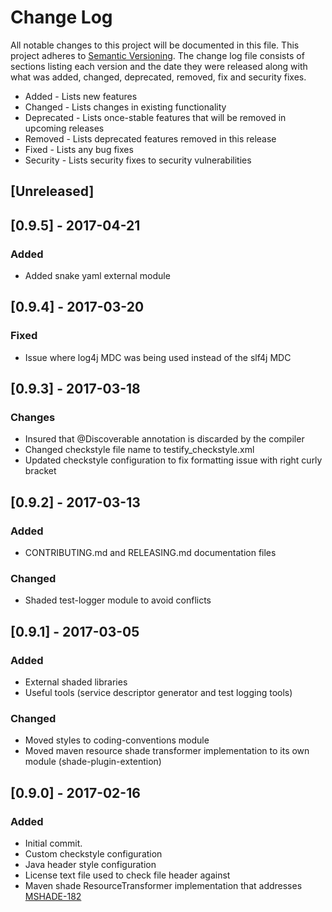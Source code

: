 # Change Log
All notable changes to this project will be documented in this file. This project
adheres to [Semantic Versioning](http://semver.org/). The change log file consists
of sections listing each version and the date they were released along with what
was added, changed, deprecated, removed, fix and security fixes.

- Added - Lists new features
- Changed - Lists changes in existing functionality
- Deprecated -  Lists once-stable features that will be removed in upcoming releases
- Removed - Lists deprecated features removed in this release
- Fixed - Lists any bug fixes
- Security - Lists security fixes to security vulnerabilities

## [Unreleased]

## [0.9.5] - 2017-04-21
### Added
- Added snake yaml external module

## [0.9.4] - 2017-03-20
### Fixed
- Issue where log4j MDC was being used instead of the slf4j MDC

## [0.9.3] - 2017-03-18
### Changes
- Insured that @Discoverable annotation is discarded by the compiler
- Changed checkstyle file name to testify_checkstyle.xml
- Updated checkstyle configuration to fix formatting issue with right curly bracket

## [0.9.2] - 2017-03-13
### Added
- CONTRIBUTING.md and RELEASING.md documentation files

### Changed
- Shaded test-logger module to avoid conflicts

## [0.9.1] - 2017-03-05
### Added
- External shaded libraries
- Useful tools (service descriptor generator and test logging tools)

### Changed
- Moved styles to coding-conventions module
- Moved maven resource shade transformer implementation to its own module (shade-plugin-extention)

## [0.9.0] - 2017-02-16
### Added
- Initial commit.
- Custom checkstyle configuration
- Java header style configuration
- License text file used to check file header against
- Maven shade ResourceTransformer implementation that addresses [MSHADE-182](https://issues.apache.org/jira/browse/MSHADE-182)

